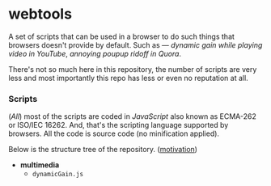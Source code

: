 # webtools
A set of scripts that can be used in a browser to do such things that browsers doesn't provide by default. Such as — *dynamic gain while playing video in YouTube*, *annoying poupup ridoff in Quora*.

There's not so much here in this repository, the number of scripts are very less and most importantly this repo has less or even no reputation at all.

### Scripts
(*All*) most of the scripts are coded in *JavaScript* also known as ECMA-262 or ISO/IEC 16262. And, that's the scripting language supported by browsers. All the code is source code (no minification applied). 

Below is the structure tree of the repository. ([motivation](https://github.com/m-ab-s/media-autobuild_suite))

- **multimedia**
  - `dynamicGain.js`
